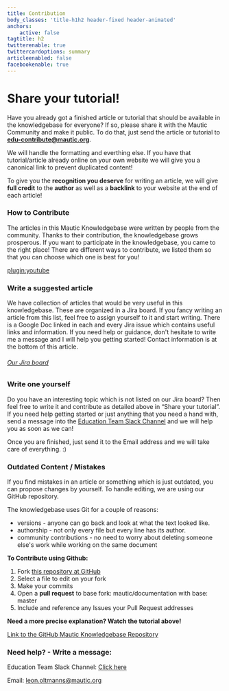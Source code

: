 ```yaml
---
title: Contribution
body_classes: 'title-h1h2 header-fixed header-animated'
anchors:
    active: false
tagtitle: h2
twitterenable: true
twittercardoptions: summary
articleenabled: false
facebookenable: true
---
```


# Share your tutorial!
Have you already got a finished article or tutorial that should be available in the knowledgebase for everyone? If so, please share it with the Mautic Community and make it public. To do that, just send the article or tutorial to **[edu-contribute@mautic.org](mailto:edu-contribute@mautic.org)**. 

We will handle the formatting and everthing else. If you have that tutorial/article already online on your own website we will give you a canonical link to prevent duplicated content!

To give you the **recognition you deserve** for writing an article, we will give **full credit** to the **author** as well as a **backlink** to your website at the end of each article!

### How to Contribute
The articles in this Mautic Knowledgebase were written by people from the community. Thanks to their contribution, the knowledgebase grows prosperous. If you want to participate in the knowledgebase, you came to the right place! There are different ways to contribute, we listed them so that you can choose which one is best for you!

[plugin:youtube](https://www.youtube.com/watch?v=R5jmxZBzsjs)

### Write a suggested article

We have collection of articles that would be very useful in this knowledgebase. These are organized in a Jira board. If you fancy writing an article from this list, feel free to assign yourself to it and start writing. There is a Google Doc linked in each and every Jira issue which contains useful links and information. If you need help or guidance, don't hesitate to write me a message and I will help you getting started! Contact information is at the bottom of this article.

###### [Our Jira board](https://mautic.atlassian.net/jira/software/c/projects/TEDU/issues/?filter=allissues)

### Write one yourself

Do you have an interesting topic which is not listed on our Jira board? Then feel free to write it and contribute as detailed above in “Share your tutorial”. If you need help getting started or just anything that you need a hand with, send a message into the [Education Team Slack Channel](https://mautic.slack.com/archives/CQGQ0D4KU) and we will help you as soon as we can!

Once you are finished, just send it to the Email address and we will take care of everything. :) 

### Outdated Content / Mistakes

If you find mistakes in an article or something which is just outdated, you can propose changes by yourself. To handle editing, we are using our GitHub repository. 

The knowledgebase uses Git for a couple of reasons: 
* versions - anyone can go back and look at what the text looked like.
* authorship - not only every file but every line has its author.
* community contributions - no need to worry about deleting someone else's work while working on the same document

**To Contribute using Github:**
1. Fork [this repository at GitHub ](https://github.com/mautic/mautic-community-knowledgebase) 
2. Select a file to edit on your fork
3. Make your commits
4. Open a **pull request** to base fork: mautic/documentation with base: master
5. Include and reference any Issues your Pull Request addresses

**Need a more precise explanation? Watch the tutorial above!**

[Link to the GitHub Mautic Knowledgebase Repository](https://github.com/mautic/mautic-community-knowledgebase)

### Need help? - Write a message:

Education Team Slack Channel: [Click here](https://mautic.slack.com/archives/CQGQ0D4KU)

Email: [leon.oltmanns@mautic.org](mailto:leon.oltmanns@mautic.org)
